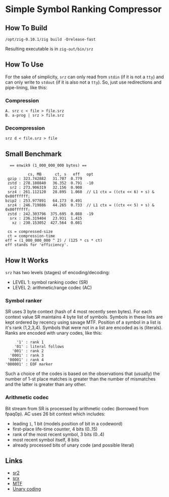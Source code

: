 
# Simple Symbol Ranking Compressor

## How To Build
```
/opt/zig-0.10.1/zig build -Drelease-fast
```
Resulting executable is in `zig-out/bin/srz`

## How To Use

For the sake of simplicity,
`srz` can only read from `stdin` (if it is not a `tty`)
and can only write to `stdout` (if it is also not a `tty`).
So, just use redirections and pipe-lining, like this:

### Compression
```
A. srz c < file > file.srz
B. a-prog | srz > file.srz
```

### Decompression
```
srz d < file.srz > file
```

## Small Benchmark
```
  == enwik9 (1_000_000_000 bytes) ==

          cs, MB      ct, s   eff   opt
 gzip : 323.742882   31.707  0.779
 zstd : 278.180840   36.352  0.791  -10
  sr2 : 273.906319   32.156  0.908
 srz4 : 261.112120   28.895  1.060  // L1 ctx = ((ctx << 6) + s) & 0x00ffffff;
bzip2 : 253.977891   64.173  0.491
 srz4 : 246.719886   44.265  0.733  // L1 ctx = ((ctx << 5) + s) & 0x00ffffff;
 zstd : 242.303796  375.695  0.088  -19
  srx : 236.319404   23.931  1.415
   xz : 230.153052  427.564  0.081

 cs = compressed-size
 ct = compression-time
eff = (1_000_000_000 ^ 2) / (125 * cs * ct)
eff stands for 'efficiency'.
```

## How It Works

`srz` has two levels (stages) of encoding/decoding:

* LEVEL 1: symbol ranking codec (SR)
* LEVEL 2: arithmetic/range codec (AC)

### Symbol ranker

SR uses 3 byte context (hash of 4 most recently seen bytes).
For each context value SR maintains 4 byte list of symbols.
Symbols in these lists are kept ordered by recency using savage MTF.
Position of a symbol in a list is it's rank (1,2,3,4).
Symbols that were not in a list are encoded as is (literals).
Ranks are encoded with unary codes, like this:

```
     '1' : rank 1
    '01' : literal follows
   '001' : rank 2
  '0001' : rank 3
 '00001' : rank 4
'000001' : EOF marker
```
Such a choice of the codes is based on the observations that (usually)
the number of 1-st place matches is greater than the number of mismatches
and the latter is greater than any other.

### Arithmetic codec

Bit stream from SR is processed by arithmetic codec (borrowed from fpaq0p).
AC uses 26 bit context which includes:

* leading `1`, 1 bit (models position of bit in a codeword)
* first-place life-time counter, 4 bits (0..15)
* rank of the most recent symbol, 3 bits (0..4)
* most recent symbol itself, 8 bits
* already processed bits of unary code (and possible literal)

## Links

* [sr2](https://encode.su/threads/881-Symbol-ranking-compression)
* [srx](https://encode.su/threads/4038-SRX-fast-multi-threaded-SR-compressor)
* [MTF](https://hbfs.wordpress.com/2009/03/03/ad-hoc-compression-methods-move-to-front/)
* [Unary coding](https://en.wikipedia.org/wiki/Unary_coding)
